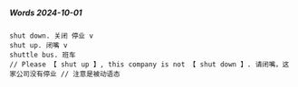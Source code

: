 ##### Words 2024-10-01

```
shut down. 关闭 停业 v
shut up. 闭嘴 v
shuttle bus. 班车
// Please 【 shut up 】, this company is not 【 shut down 】. 请闭嘴，这家公司没有停业 // 注意是被动语态
```
